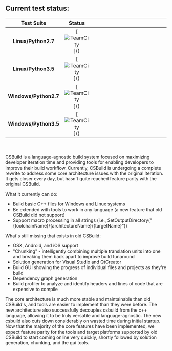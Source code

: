 ## **Current test status:**

**Test Suite**        | **Status** | &nbsp;&nbsp;&nbsp;&nbsp;&nbsp;&nbsp;&nbsp;&nbsp;&nbsp;&nbsp;&nbsp;&nbsp;&nbsp;&nbsp;&nbsp;&nbsp;&nbsp;&nbsp;&nbsp;&nbsp;&nbsp;&nbsp;&nbsp;&nbsp;&nbsp;&nbsp;&nbsp;&nbsp;&nbsp;&nbsp;&nbsp;&nbsp;&nbsp;&nbsp;&nbsp;&nbsp;&nbsp;&nbsp;&nbsp;&nbsp;&nbsp;&nbsp;&nbsp;&nbsp;&nbsp;&nbsp;&nbsp;&nbsp;&nbsp;&nbsp;&nbsp;&nbsp;&nbsp;&nbsp;&nbsp;&nbsp;&nbsp;&nbsp;&nbsp;&nbsp;&nbsp;&nbsp;&nbsp;&nbsp;&nbsp;&nbsp;&nbsp;&nbsp;&nbsp;&nbsp;&nbsp;&nbsp;&nbsp;&nbsp;&nbsp;&nbsp;&nbsp;&nbsp;&nbsp;&nbsp;&nbsp;&nbsp;&nbsp;&nbsp;&nbsp;&nbsp;&nbsp;&nbsp;&nbsp;&nbsp;&nbsp;&nbsp;&nbsp;&nbsp;&nbsp;&nbsp;&nbsp;&nbsp;&nbsp;&nbsp;
:-------------------: | :---------------------------------------------------------------------------------------------------------------------------:  | ---
**Linux/Python2.7**   | [![TeamCity](http://dev.aegresco.com/teamcity/app/rest/builds/buildType:(id:Csbuild_UnitTests_Python2_Linux)/statusIcon)]()
**Linux/Python3.5**   | [![TeamCity](http://dev.aegresco.com/teamcity/app/rest/builds/buildType:(id:Csbuild_UnitTests_Python3_Linux)/statusIcon)]()
**Windows/Python2.7** | [![TeamCity](http://dev.aegresco.com/teamcity/app/rest/builds/buildType:(id:Csbuild_UnitTests_Python2_Windows)/statusIcon)]()
**Windows/Python3.5** | [![TeamCity](http://dev.aegresco.com/teamcity/app/rest/builds/buildType:(id:Csbuild_UnitTests_Python3_Windows)/statusIcon)]()

<br><br>
CSBuild is a language-agnostic build system focused on maximizing developer iteration time and providing tools for enabling
developers to improve their build workflow. Currently, CSBuild is undergoing a complete rewrite to address some core architecture
issues with the original iteration. It gets closer every day, but hasn't quite reached feature parity with the original CSBuild.

What it currently can do:
- Build basic C++ files for Windows and Linux systems
- Be extended with tools to work in any language (a new feature that old CSBuild did not support)
- Support macro processing in all strings (i.e., SetOutputDirectory("{toolchainName}/{architectureName}/{targetName}"))

What's still missing that exists in old CSBuild:
- OSX, Android, and iOS support
- "Chunking" - intelligently combining multiple translation units into one and breaking them back apart to improve build tunaround
- Solution generation for Visual Studio and QtCreator
- Build GUI showing the progress of individual files and projects as they're build
- Dependency graph generation
- Build profiler to analyze and identify headers and lines of code that are expensive to compile

The core architecture is much more stable and maintainable than old CSBuild's, and tools are easier to implement than
they were before. The new architecture also successfully decouples csbuild from the c++ language, allowing it to be
truly versatile and language-agnostic. The new csbuild also cuts down considerably on wasted time during initial startup.
Now that the majority of the core features have been implemented, we expect feature parity for the tools and target platforms
supported by old CSBuild to start coming online very quickly, shortly followed by solution generation, chunking,
and the gui tools.
